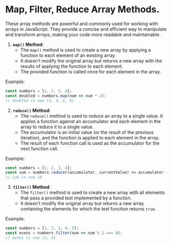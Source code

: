 # Map, Filter, Reduce Array Methods.

These array methods are powerful and commonly used for working with arrays in JavaScript. They provide a concise and efficient way to manipulate and transform arrays, making your code more readable and maintainable.

1. **`map()` Method**:
   - The `map()` method is used to create a new array by applying a function to each element of an existing array.
   - It doesn't modify the original array but returns a new array with the results of applying the function to each element.
   - The provided function is called once for each element in the array.

Example:

```javascript
const numbers = [1, 2, 3, 4];
const doubled = numbers.map(num => num * 2);
// doubled is now [2, 4, 6, 8]
```

2. **`reduce()` Method**:
   - The `reduce()` method is used to reduce an array to a single value. It applies a function against an accumulator and each element in the array to reduce it to a single value.
   - The accumulator is an initial value (or the result of the previous iteration), and the function is applied to each element in the array.
   - The result of each function call is used as the accumulator for the next function call.

Example:

```javascript
const numbers = [1, 2, 3, 4];
const sum = numbers.reduce((accumulator, currentValue) => accumulator + currentValue, 0);
// sum is now 10
```

3. **`filter()` Method**:
   - The `filter()` method is used to create a new array with all elements that pass a provided test implemented by a function.
   - It doesn't modify the original array but returns a new array containing the elements for which the test function returns `true`.

Example:

```javascript
const numbers = [1, 2, 3, 4, 5];
const evens = numbers.filter(num => num % 2 === 0);
// evens is now [2, 4]
```

